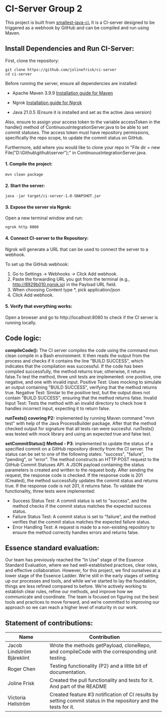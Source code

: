 # CI-Server Group 2
This project is built from [smallest-java-ci.](https://github.com/KTH-DD2480/smallest-java-ci)
It is a CI-server designed to be triggered as a webhook by GitHub and can be compiled and run using Maven.



## Install Dependencies and Run CI-Server:


First, clone the repository:
```
git clone https://github.com/jolinefrisk/ci-server
cd ci-server
```


Before running the server, ensure all dependencies are installed:

* Apache Maven 3.9.9
[Installation guide for Maven](https://maven.apache.org/install.html)

* Ngrok
[Installation guide for Ngrok](https://ngrok.com/docs/guides/device-gateway/linux/)

* Java 21.0.5 (Ensure it is installed and set as the active Java version)

Also, ensure to assign your access token to the variable accessToken in the handle() method of ContinuousIntegrationServer.java to be able to set commit statuses. The access token must have repository permissions, specifically the repo scope, to update the commit status on GitHub.

Furthermore, add where you would like to clone your repo in "File dir = new File("D:\\Github\\github\\server");" in ContinuousIntegrationServer.java.

#### 1. Compile the project:

```
mvn clean package
```

#### 2. Start the server:

```
java -jar target/ci-server-1.0-SNAPSHOT.jar
```

#### 3. Expose the server via Ngrok:

Open a new terminal window and run:

```
ngrok http 8080
```

#### 4. Connect CI-server to the Repository:

Ngrok will generate a URL that can be used to connect the server to a webhook.

To set up the GitHub webhook:
1. Go to Settings → Webhooks → Click Add webhook.
2. Paste the forwarding URL you got from the terminal (e.g., http://8929b010.ngrok.io) in the Payload URL field.
3. When choosing Content type *, pick application/json
4. Click Add webhook.

#### 5. Verify that everything works:

Open a browser and go to http://localhost:8080 to check if the CI server is running locally.

## Code logic:

**compileCode():** The CI server compiles the code using the command mvn clean compile in a Bash environment. It then reads the output from the process and checks if it contains the line "BUILD SUCCESS", which indicates that the compilation was successful. If the code has been compiled successfully, the method returns true; otherwise, it returns false.To test the method, three unit tests are implemented: one positive, one negative, and one with invalid input.
Positive Test: Uses mocking to simulate an output containing "BUILD SUCCESS", verifying that the method returns true.
Negative Test: Similar to the positive test, but the output does not contain "BUILD SUCCESS", ensuring that the method returns false.
Invalid Input Test: Tests the method with an invalid directory to check how it handles incorrect input, expecting it to return false.


**runTests() covering P2:** implemented by running Maven command "mvn test" with help of the Java ProcessBuilder package. After that the method checked output for signature that all tests ran were succesful. runTests() was tested with mock library and using an expected true and false test.

**setCommitStatus() Method - P3**: implemented to update the status of a specified commit on a GitHub repository directly from the CI server. The status can be set to one of the following states: "success", "failure", "pending", or "error". The method constructs an HTTP POST request to the GitHub Commit Statuses API. A JSON payload containing the status parameters is created and written to the request body. After sending the request, the response code is checked. If the response code is 201 (Created), the method successfully updates the commit status and returns true. If the response code is not 201, it returns false. To validate the functionality, three tests were implemented:
- Success Status Test: A commit status is set to "success", and the method checks if the commit status matches the expected success status.
- Failure Status Test: A commit status is set to "failure", and the method verifies that the commit status matches the expected failure status.
- Error Handling Test: A request is made to a non-existing repository to ensure the method correctly handles errors and returns false.

## Essence standard evaluation:
Our team has previously reached the "In Use" stage of the Essence Standard Evaluation, where we had well-established practices, clear roles, and effective collaboration. However, for this project, we find ourselves at a lower stage of the Essence Ladder. We're still in the early stages of setting up our processes and tools, and while we’ve started to lay the foundation, things are less refined compared to before. We’re actively working to establish clear rules, refine our methods, and improve how we communicate and coordinate. The team is focused on figuring out the best tools and practices to move forward, and we’re committed to improving our approach so we can reach a higher level of maturity in our work.

## Statement of contributions:
| Name                     | Contribution                          |
|--------------------------|--------------------------------------|
| Jacob Lindström Bjäreklint| Wrote the methods getPayload, cloneRepo, and compileCode with the corresponding unit testing.             |
| Roger Chen               | Testing functionality (P2) and a little bit of documentation.          |
| Joline Frisk             | Created the pull functionality and tests for it. And part of the README |
| Victoria Hellström       | Created feature #3 notification of CI results by setting commit status in the repository and the tests for it. |
